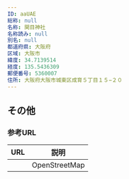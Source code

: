 ```yaml
---
ID: aaUAE
総称: null
名称: 関目神社
名称読み: null
別名: null
都道府県: 大阪府
区域: 大阪市
緯度: 34.7139514
経度: 135.5436309
郵便番号: 5360007
住所: 大阪府大阪市城東区成育５丁目１５−２０
---
```


## その他

### 参考URL

| URL | 説明          |
| --- | ------------- |
|     | OpenStreetMap |
